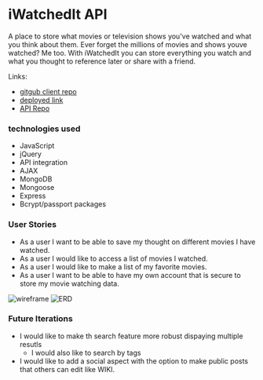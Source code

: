 # iWatchedIt API

A place to store what movies or television shows you've watched and what you think about them. Ever forget the millions of movies and shows youve watched? Me too. With iWatchedIt you can store everything you watch and what you thought to reference later or share with a friend. 

Links:
- [gitgub client repo](https://github.com/iamcoryv/iwatchedit-client)
- [deployed link](https://iamcoryv.github.io/iwatchedit-client/)
- [API Repo](https://github.com/iamcoryv/iwatchedit-api)

### technologies used
- JavaScript
- jQuery
- API integration
- AJAX
- MongoDB
- Mongoose
- Express
 - Bcrypt/passport packages

### User Stories
- As a user I want to be able to save my thought on different movies I have watched.
- As a user I would like to access a list of movies I watched.
- As a user I would like to make a list of my favorite movies.
- As a user I want to be able to have my own account that is secure to store my movie watching data.

![wireframe](https://imgur.com/m5eYZr3)
![ERD](https://imgur.com/n9vFXVf)

### Future Iterations
- I would like to make th search feature more robust dispaying multiple resutls
  - I would also like to search by tags
- I would like to add a social aspect with the option to make public posts that others can edit like WIKI.
